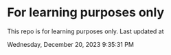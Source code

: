# For learning purposes only
This repo is for learning purposes only.
Last updated at

Wednesday, December 20, 2023 9:35:31 PM

